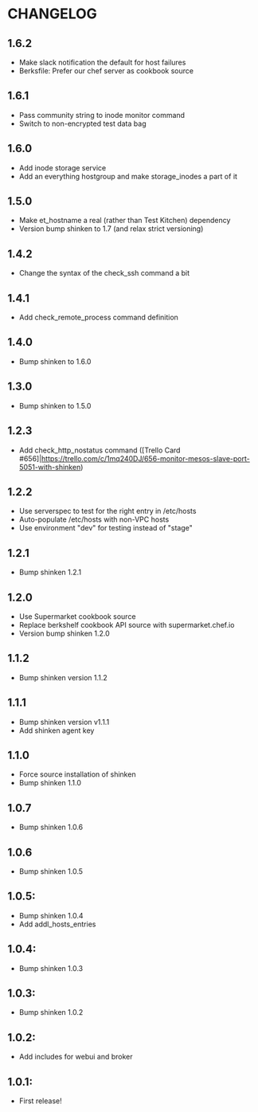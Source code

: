 # CHANGELOG

## 1.6.2

* Make slack notification the default for host failures
* Berksfile: Prefer our chef server as cookbook source

## 1.6.1

* Pass community string to inode monitor command
* Switch to non-encrypted test data bag

## 1.6.0

* Add inode storage service
* Add an everything hostgroup and make storage_inodes a part of it

## 1.5.0

* Make et_hostname a real (rather than Test Kitchen) dependency
* Version bump shinken to 1.7 (and relax strict versioning)

## 1.4.2

* Change the syntax of the check_ssh command a bit

## 1.4.1

* Add check_remote_process command definition

## 1.4.0

* Bump shinken to 1.6.0
 
## 1.3.0

* Bump shinken to 1.5.0

## 1.2.3

* Add check_http_nostatus command ([Trello Card #656]|https://trello.com/c/1mq240DJ/656-monitor-mesos-slave-port-5051-with-shinken)

## 1.2.2

* Use serverspec to test for the right entry in /etc/hosts
* Auto-populate /etc/hosts with non-VPC hosts
* Use environment "dev" for testing instead of "stage"

## 1.2.1

* Bump shinken 1.2.1

## 1.2.0

* Use Supermarket cookbook source
* Replace berkshelf cookbook API source with supermarket.chef.io
* Version bump shinken 1.2.0

## 1.1.2

* Bump shinken version 1.1.2

## 1.1.1

* Bump shinken version v1.1.1
* Add shinken agent key

## 1.1.0

* Force source installation of shinken
* Bump shinken 1.1.0

## 1.0.7

* Bump shinken 1.0.6

## 1.0.6

* Bump shinken 1.0.5

## 1.0.5:

* Bump shinken 1.0.4
* Add addl_hosts_entries

## 1.0.4:

* Bump shinken 1.0.3

## 1.0.3:

* Bump shinken 1.0.2

## 1.0.2:

* Add includes for webui and broker

## 1.0.1:

* First release!
